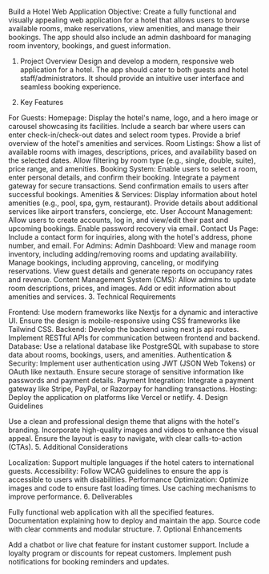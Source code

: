 

  Build a Hotel Web Application
Objective:
Create a fully functional and visually appealing web application for a hotel that allows users to browse available rooms, make reservations, view amenities, and manage their bookings. The app should also include an admin dashboard for managing room inventory, bookings, and guest information.

1. Project Overview
Design and develop a modern, responsive web application for a hotel. The app should cater to both guests and hotel staff/administrators. It should provide an intuitive user interface and seamless booking experience.

2. Key Features

For Guests:
Homepage:
Display the hotel's name, logo, and a hero image or carousel showcasing its facilities.
Include a search bar where users can enter check-in/check-out dates and select room types.
Provide a brief overview of the hotel's amenities and services.
Room Listings:
Show a list of available rooms with images, descriptions, prices, and availability based on the selected dates.
Allow filtering by room type (e.g., single, double, suite), price range, and amenities.
Booking System:
Enable users to select a room, enter personal details, and confirm their booking.
Integrate a payment gateway for secure transactions.
Send confirmation emails to users after successful bookings.
Amenities & Services:
Display information about hotel amenities (e.g., pool, spa, gym, restaurant).
Provide details about additional services like airport transfers, concierge, etc.
User Account Management:
Allow users to create accounts, log in, and view/edit their past and upcoming bookings.
Enable password recovery via email.
Contact Us Page:
Include a contact form for inquiries, along with the hotel's address, phone number, and email.
For Admins:
Admin Dashboard:
View and manage room inventory, including adding/removing rooms and updating availability.
Manage bookings, including approving, canceling, or modifying reservations.
View guest details and generate reports on occupancy rates and revenue.
Content Management System (CMS):
Allow admins to update room descriptions, prices, and images.
Add or edit information about amenities and services.
3. Technical Requirements

Frontend:
Use modern frameworks like Nextjs for a dynamic and interactive UI.
Ensure the design is mobile-responsive using CSS frameworks like Tailwind CSS.
Backend:
Develop the backend using next js api routes. 
Implement RESTful APIs for communication between frontend and backend.
Database:
Use a relational database like PostgreSQL with supabase to store data about rooms, bookings, users, and amenities.
Authentication & Security:
Implement user authentication using JWT (JSON Web Tokens) or OAuth like nextauth.
Ensure secure storage of sensitive information like passwords and payment details.
Payment Integration:
Integrate a payment gateway like Stripe, PayPal, or Razorpay for handling transactions.
Hosting:
Deploy the application on platforms like  Vercel or netlify.
4. Design Guidelines

Use a clean and professional design theme that aligns with the hotel's branding.
Incorporate high-quality images and videos to enhance the visual appeal.
Ensure the layout is easy to navigate, with clear calls-to-action (CTAs).
5. Additional Considerations

Localization:
Support multiple languages if the hotel caters to international guests.
Accessibility:
Follow WCAG guidelines to ensure the app is accessible to users with disabilities.
Performance Optimization:
Optimize images and code to ensure fast loading times.
Use caching mechanisms to improve performance.
6. Deliverables

Fully functional web application with all the specified features.
Documentation explaining how to deploy and maintain the app.
Source code with clear comments and modular structure.
7. Optional Enhancements

Add a chatbot or live chat feature for instant customer support.
Include a loyalty program or discounts for repeat customers.
Implement push notifications for booking reminders and updates.
